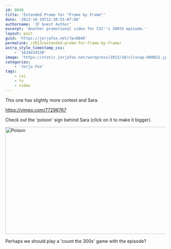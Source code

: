 ```yaml
---
id: 8846
title: 'Extended Promo for "Frame by Frame"'
date: '2013-10-19T12:30:55-07:00'
authorname: 'JF Guest Author'
excerpt: 'Another promotional video for CSI''s 300th episode.'
layout: post
guid: 'https://jorjafox.net/?p=8846'
permalink: /2013/extended-promo-for-frame-by-frame/
astra_style_timestamp_css:
    - '1634434530'
image: 'https://static.jorjafox.net/wordpress/2013/10/vlcsnap-000021.jpg'
categories:
    - 'Jorja Fox'
tags:
    - csi
    - tv
    - video
---
```


This one has slightly more context and Sara.

https://vimeo.com/77296767

Check out the 'poison' sign behind Sara (click on it to make it bigger).

<a href="//static.jorjafox.net/wordpress/2013/10/vlcsnap-000021.jpg"><img src="//static.jorjafox.net/wordpress/2013/10/vlcsnap-000021.jpg" alt="Poison" width="600" height="337" class="aligncenter size-large wp-image-8849" /></a>

Perhaps we should play a 'count the 300s' game with the episode?

